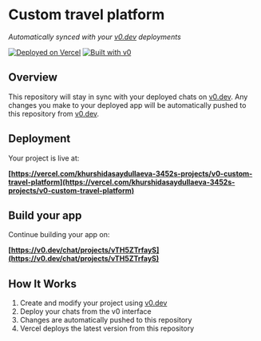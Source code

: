 # Custom travel platform

*Automatically synced with your [v0.dev](https://v0.dev) deployments*

[![Deployed on Vercel](https://img.shields.io/badge/Deployed%20on-Vercel-black?style=for-the-badge&logo=vercel)](https://vercel.com/khurshidasaydullaeva-3452s-projects/v0-custom-travel-platform)
[![Built with v0](https://img.shields.io/badge/Built%20with-v0.dev-black?style=for-the-badge)](https://v0.dev/chat/projects/vTH5ZTrfayS)

## Overview

This repository will stay in sync with your deployed chats on [v0.dev](https://v0.dev).
Any changes you make to your deployed app will be automatically pushed to this repository from [v0.dev](https://v0.dev).

## Deployment

Your project is live at:

**[https://vercel.com/khurshidasaydullaeva-3452s-projects/v0-custom-travel-platform](https://vercel.com/khurshidasaydullaeva-3452s-projects/v0-custom-travel-platform)**

## Build your app

Continue building your app on:

**[https://v0.dev/chat/projects/vTH5ZTrfayS](https://v0.dev/chat/projects/vTH5ZTrfayS)**

## How It Works

1. Create and modify your project using [v0.dev](https://v0.dev)
2. Deploy your chats from the v0 interface
3. Changes are automatically pushed to this repository
4. Vercel deploys the latest version from this repository
